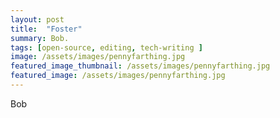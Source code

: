 ```yaml
---
layout: post
title:  "Foster"
summary: Bob.
tags: [open-source, editing, tech-writing ]
image: /assets/images/pennyfarthing.jpg 
featured_image_thumbnail: /assets/images/pennyfarthing.jpg
featured_image: /assets/images/pennyfarthing.jpg
---
```


Bob
